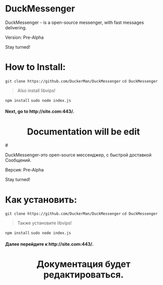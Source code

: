 # DuckMessenger
DuckMessenger - is a open-source messenger, with fast messages delivering.

Version: Pre-Alpha




Stay turned!




<h1>How to Install:</h1>
<code>git clone https://github.com/DuckerMan/DuckMessenger</code>
<code>cd DuckMessenger</code>
<blockquote>
	Also install libvips!

</blockquote>
<code>npm install</code>
<code>sudo node index.js</code>

<h4>Next, go to http://site.com:443/.</h4>


<center><h1>Documentation will be edit</h1></center>
#

DuckMessenger-это open-source мессенджер, с быстрой доставкой Сообщений.

Версия: Pre-Alpha




Stay turned!




<h1>Как установить:</h1>
<code>git clone https://github.com/DuckerMan/DuckMessenger</code>
<code>cd DuckMessenger</code>
<blockquote>
	Также установите libvips!

</blockquote>
<code>npm install</code>
<code>sudo node index.js</code>

<h4>Далее перейдите к http://site.com:443/.</h4>


<center><h1>Документация будет редактироваться.</h1></center>
